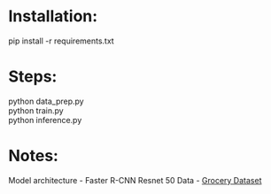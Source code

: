 # Installation:

pip install -r requirements.txt


# Steps:

python data_prep.py  
python train.py   
python inference.py  


# Notes:

Model architecture - Faster R-CNN Resnet 50 
Data - [Grocery Dataset](https://github.com/gulvarol/grocerydataset)  